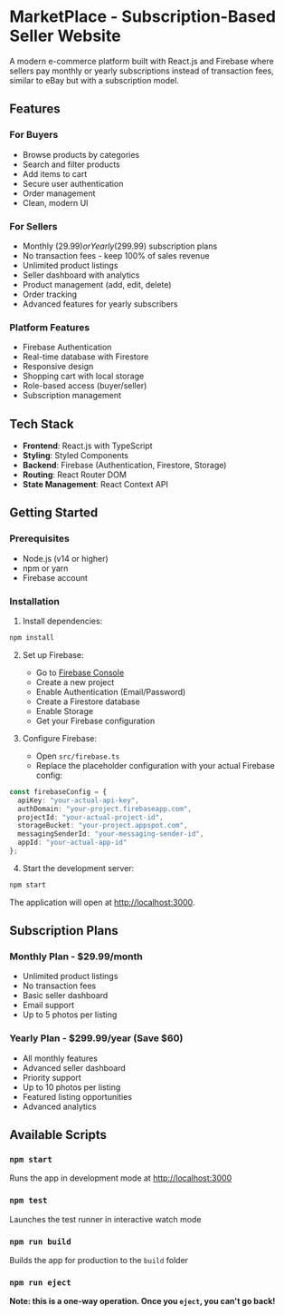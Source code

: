 # MarketPlace - Subscription-Based Seller Website

A modern e-commerce platform built with React.js and Firebase where sellers pay monthly or yearly subscriptions instead of transaction fees, similar to eBay but with a subscription model.

## Features

### For Buyers
- Browse products by categories
- Search and filter products
- Add items to cart
- Secure user authentication
- Order management
- Clean, modern UI

### For Sellers
- Monthly ($29.99) or Yearly ($299.99) subscription plans
- No transaction fees - keep 100% of sales revenue
- Unlimited product listings
- Seller dashboard with analytics
- Product management (add, edit, delete)
- Order tracking
- Advanced features for yearly subscribers

### Platform Features
- Firebase Authentication
- Real-time database with Firestore
- Responsive design
- Shopping cart with local storage
- Role-based access (buyer/seller)
- Subscription management

## Tech Stack

- **Frontend**: React.js with TypeScript
- **Styling**: Styled Components
- **Backend**: Firebase (Authentication, Firestore, Storage)
- **Routing**: React Router DOM
- **State Management**: React Context API

## Getting Started

### Prerequisites

- Node.js (v14 or higher)
- npm or yarn
- Firebase account

### Installation

1. Install dependencies:
```bash
npm install
```

2. Set up Firebase:
   - Go to [Firebase Console](https://console.firebase.google.com/)
   - Create a new project
   - Enable Authentication (Email/Password)
   - Create a Firestore database
   - Enable Storage
   - Get your Firebase configuration

3. Configure Firebase:
   - Open `src/firebase.ts`
   - Replace the placeholder configuration with your actual Firebase config:

```typescript
const firebaseConfig = {
  apiKey: "your-actual-api-key",
  authDomain: "your-project.firebaseapp.com",
  projectId: "your-actual-project-id",
  storageBucket: "your-project.appspot.com",
  messagingSenderId: "your-messaging-sender-id",
  appId: "your-actual-app-id"
};
```

4. Start the development server:
```bash
npm start
```

The application will open at [http://localhost:3000](http://localhost:3000).

## Subscription Plans

### Monthly Plan - $29.99/month
- Unlimited product listings
- No transaction fees
- Basic seller dashboard
- Email support
- Up to 5 photos per listing

### Yearly Plan - $299.99/year (Save $60)
- All monthly features
- Advanced seller dashboard
- Priority support
- Up to 10 photos per listing
- Featured listing opportunities
- Advanced analytics

## Available Scripts

### `npm start`
Runs the app in development mode at [http://localhost:3000](http://localhost:3000)

### `npm test`
Launches the test runner in interactive watch mode

### `npm run build`
Builds the app for production to the `build` folder

### `npm run eject`
**Note: this is a one-way operation. Once you `eject`, you can't go back!**
